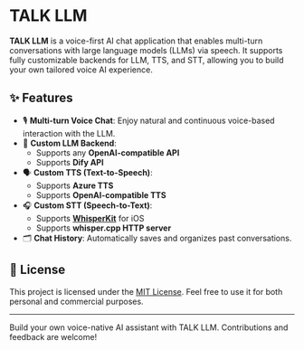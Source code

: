 # TALK LLM

**TALK LLM** is a voice-first AI chat application that enables multi-turn conversations with large language models (LLMs) via speech. It supports fully customizable backends for LLM, TTS, and STT, allowing you to build your own tailored voice AI experience.

## ✨ Features

- 🎙️ **Multi-turn Voice Chat**: Enjoy natural and continuous voice-based interaction with the LLM.
- 🧠 **Custom LLM Backend**:
  - Supports any **OpenAI-compatible API**
  - Supports **Dify API**
- 🗣️ **Custom TTS (Text-to-Speech)**:
  - Supports **Azure TTS**
  - Supports **OpenAI-compatible TTS**
- 🎧 **Custom STT (Speech-to-Text)**:
  - Supports **[WhisperKit](https://github.com/davidwernhart/whisperkit)** for iOS
  - Supports **whisper.cpp HTTP server**
- 🗂️ **Chat History**: Automatically saves and organizes past conversations.

## 📄 License

This project is licensed under the [MIT License](LICENSE). Feel free to use it for both personal and commercial purposes.

---

Build your own voice-native AI assistant with TALK LLM. Contributions and feedback are welcome!
